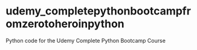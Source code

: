 # udemy_completepythonbootcampfromzerotoheroinpython
Python code for the Udemy Complete Python Bootcamp Course
